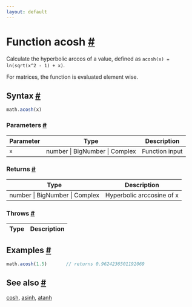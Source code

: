 ```yaml
---
layout: default
---
```


<!-- Note: This file is automatically generated from source code comments. Changes made in this file will be overridden. -->

<h1 id="function-acosh">Function acosh <a href="#function-acosh" title="Permalink">#</a></h1>

Calculate the hyperbolic arccos of a value,
defined as `acosh(x) = ln(sqrt(x^2 - 1) + x)`.

For matrices, the function is evaluated element wise.


<h2 id="syntax">Syntax <a href="#syntax" title="Permalink">#</a></h2>

```js
math.acosh(x)
```

<h3 id="parameters">Parameters <a href="#parameters" title="Permalink">#</a></h3>

Parameter | Type | Description
--------- | ---- | -----------
`x` | number &#124; BigNumber &#124; Complex | Function input

<h3 id="returns">Returns <a href="#returns" title="Permalink">#</a></h3>

Type | Description
---- | -----------
number &#124; BigNumber &#124; Complex | Hyperbolic arccosine of x


<h3 id="throws">Throws <a href="#throws" title="Permalink">#</a></h3>

Type | Description
---- | -----------


<h2 id="examples">Examples <a href="#examples" title="Permalink">#</a></h2>

```js
math.acosh(1.5)       // returns 0.9624236501192069
```


<h2 id="see-also">See also <a href="#see-also" title="Permalink">#</a></h2>

[cosh](cosh.html),
[asinh](asinh.html),
[atanh](atanh.html)

